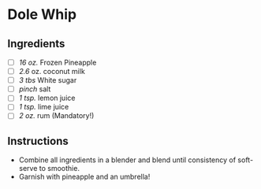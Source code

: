 # Dole Whip

## Ingredients

- [ ] _16 oz._ Frozen Pineapple
- [ ] _2.6_ oz. coconut milk
- [ ] _3 tbs_ White sugar
- [ ] _pinch_ salt
- [ ] _1 tsp._ lemon juice
- [ ] _1 tsp._ lime juice
- [ ] _2 oz._ rum (Mandatory!)

## Instructions

- Combine all ingredients in a blender and blend until consistency of soft-serve to smoothie.
- Garnish with pineapple and an umbrella!
